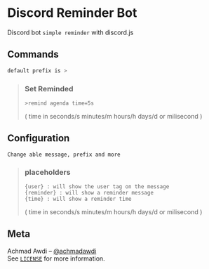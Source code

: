 # Discord Reminder Bot
Discord bot `simple reminder` with discord.js

## Commands
```sh
default prefix is > 
```

>  ### Set Reminded
>  ```
>  >remind agenda time=5s 
>  ```  
>  ( time in seconds/s minutes/m hours/h days/d or milisecond )

## Configuration
```
Change able message, prefix and more
```

>  ### placeholders
>  ```
>  {user} : will show the user tag on the message
>  {reminder} : will show a reminder message 
>  {time} : will show a reminder time 
>  ```  
>  ( time in seconds/s minutes/m hours/h days/d or milisecond )

## Meta
Achmad Awdi – [@achmadawdi](https://www.instagram.com/achmad_awdi)
<br>
See [``LICENSE``](https://github.com/achmadawdi/discord-reminder-bot/blob/main/LICENSE) for more information.